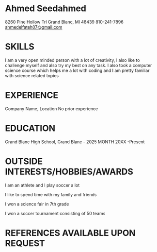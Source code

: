 # Ahmed Seedahmed


8260 Pine Hollow Trl
Grand Blanc, MI 48439
810-241-7896
ahmedelfateh07@gmail.com



# SKILLS
I am a very open minded person with a lot of creativity, I also like to challenge myself and also try my best on any task. I also took a computer science course which helps me a lot with coding and I am pretty familiar with science related topics  



# EXPERIENCE
Company Name, Location 
No prior experience  



# EDUCATION
Grand Blanc High School, Grand Blanc - 2025
MONTH 20XX -Present



# OUTSIDE INTERESTS/HOBBIES/AWARDS
I am an athlete and I play soccer a lot

I like to spend time with my family and friends 

I won a science fair in 7th grade 

I won a soccer tournament consisting of 50 teams                              


# REFERENCES AVAILABLE UPON REQUEST




